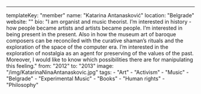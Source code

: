 ---
  templateKey: "member"
  name: "Katarina Antanasković"
  location: "Belgrade"
  website: ""
  bio: "I am organist and music theorist. I’m interested in history - how people became artists and artists became people. I’m interested in being present in the present. Also in how the museum art of baroque composers can be reconciled with the curative shaman’s rituals and the exploration of the space of the computer era. I’m interested in the exploration of nostalgia as an agent for preserving of the values of the past. Moreover, I would like to know which possibilities there are for manipulating this feeling."
  from: "2012"
  to: "2013"
  image: "/img/KatarinaNinaAntanaskovic.jpg"
  tags:
    - "Art"
    - "Activism"
    - "Music"
    - "Belgrade"
    - "Experimental Music"
    - "Books"
    - "Human rights"
    - "Philosophy"
